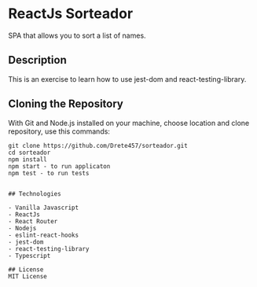 # ReactJs Sorteador

SPA that allows you to sort a list of names.

## Description
This is an exercise to learn how to use jest-dom and react-testing-library.

## Cloning the Repository
With Git and Node.js installed on your machine, choose location and clone repository, use this commands:

```
git clone https://github.com/Drete457/sorteador.git
cd sorteador
npm install
npm start - to run applicaton
npm test - to run tests
```
```

## Technologies

- Vanilla Javascript
- ReactJs
- React Router
- Nodejs
- eslint-react-hooks
- jest-dom
- react-testing-library
- Typescript

## License
MIT License
